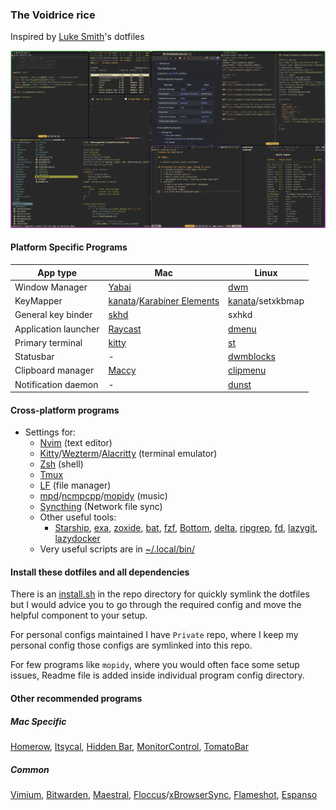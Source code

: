 ### The Voidrice rice

Inspired by [Luke Smith](https://lukesmith.xyz)'s dotfiles

![MacOS](./screenshots/macos-main.png?raw=true "MacOS Preview")

#### Platform Specific Programs

| App type             | Mac                                                                               | Linux                                               |
| -------------------- | --------------------------------------------------------------------------------- | --------------------------------------------------- |
| Window Manager       | [Yabai](.config/yabai/)                                                           | [dwm](https://github.com/guruor/dmenu)              |
| KeyMapper            | [kanata](https://github.com/jtroo/kanata)/[Karabiner Elements](.config/karabiner) | [kanata](https://github.com/jtroo/kanata)/setxkbmap |
| General key binder   | [skhd](.config/skhd)                                                              | sxhkd                                               |
| Application launcher | [Raycast](https://www.raycast.com/)                                               | [dmenu](https://github.com/guruor/dmenu)            |
| Primary terminal     | [kitty](.config/kitty)                                                            | [st](https://github.com/guruor/st)                  |
| Statusbar            | -                                                                                 | [dwmblocks](https://github.com/guruor/dwmblocks)    |
| Clipboard manager    | [Maccy](https://github.com/p0deje/Maccy)                                          | [clipmenu](https://github.com/cdown/clipmenu)       |
| Notification daemon  | -                                                                                 | [dunst](.config/dunst)                              |

#### Cross-platform programs

- Settings for:
  - [Nvim](.config/nvim/) (text editor)
  - [Kitty](.config/kitty/)/[Wezterm](.config/wezterm/)/[Alacritty](.config/alacritty/) (terminal emulator)
  - [Zsh](.config/zsh/) (shell)
  - [Tmux](.config/tmux/)
  - [LF](.config/lf/) (file manager)
  - [mpd](.config/mpd/)/[ncmpcpp](.config/ncmpcpp/)/[mopidy](.config/mopidy/) (music)
  - [Syncthing](https://github.com/syncthing/syncthing) (Network file sync)
  - Other useful tools:
    - [Starship](.config/starship.toml), [exa](https://github.com/ogham/exa), [zoxide](https://github.com/ajeetdsouza/zoxide), [bat](.config/bat), [fzf](https://github.com/junegunn/fzf), [Bottom](.config/bottom/), [delta](.config/delta/), [ripgrep](https://github.com/BurntSushi/ripgrep), [fd](.config/fd), [lazygit](.config/lazygit), [lazydocker](https://github.com/jesseduffield/lazydocker)
  - Very useful scripts are in [~/.local/bin/](.local/bin/)

#### Install these dotfiles and all dependencies

There is an [install.sh](./install.sh) in the repo directory for quickly symlink the dotfiles but I would advice you to go through the required config and move the helpful component to your setup.

For personal configs maintained I have `Private` repo, where I keep my personal config those configs are symlinked into this repo.

For few programs like `mopidy`, where you would often face some setup issues, Readme file is added inside individual program config directory.

#### Other recommended programs

##### Mac Specific

[Homerow](https://github.com/dexterleng/homerow), [Itsycal](https://github.com/sfsam/Itsycal), [Hidden Bar](https://github.com/dwarvesf/hidden), [MonitorControl](https://github.com/MonitorControl/MonitorControl), [TomatoBar](https://github.com/ivoronin/TomatoBar)

##### Common

[Vimium](https://github.com/philc/vimium), [Bitwarden](https://bitwarden.com/download/), [Maestral](https://github.com/samschott/maestral), [Floccus](https://github.com/floccusaddon/floccus)/[xBrowserSync](https://github.com/xbrowsersync/app), [Flameshot](https://github.com/flameshot-org/flameshot), [Espanso](https://github.com/espanso/espanso)
